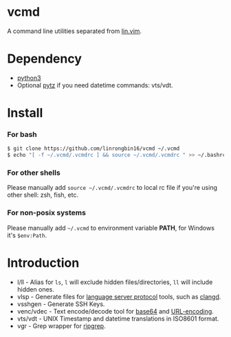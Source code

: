 # vcmd

A command line utilities separated from [lin.vim](https://github.com/linrongbin16/lin.vim).

# Dependency

- [python3](https://www.python.org/)
- Optional [pytz](https://pypi.org/project/pytz/) if you need datetime commands: vts/vdt.

# Install

### For bash

```bash
$ git clone https://github.com/linrongbin16/vcmd ~/.vcmd
$ echo "[ -f ~/.vcmd/.vcmdrc ] && source ~/.vcmd/.vcmdrc " >> ~/.bashrc
```

### For other shells

Please manually add `source ~/.vcmd/.vcmdrc` to local rc file if you're using other shell: zsh, fish, etc.

### For non-posix systems

Please manually add `~/.vcmd` to environment variable **PATH**, for Windows it's `$env:Path`.

# Introduction

- l/ll - Alias for `ls`, `l` will exclude hidden files/directories, `ll` will include hidden ones.
- vlsp - Generate files for [language server protocol](https://microsoft.github.io/language-server-protocol/) tools, such as [clangd](https://clangd.llvm.org/).
- vsshgen - Generate SSH Keys.
- venc/vdec - Text encode/decode tool for [base64](https://en.wikipedia.org/wiki/Base64) and [URL-encoding](https://en.wikipedia.org/wiki/Percent-encoding).
- vts/vdt - UNIX Timestamp and datetime translations in ISO8601 format.
- vgr - Grep wrapper for [ripgrep](https://github.com/BurntSushi/ripgrep).
